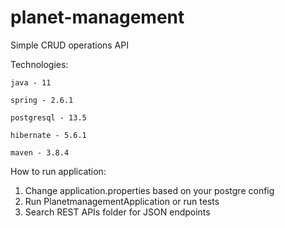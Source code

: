 # planet-management
Simple CRUD operations API

Technologies:

    java - 11
    
    spring - 2.6.1
    
    postgresql - 13.5
    
    hibernate - 5.6.1
    
    maven - 3.8.4

How to run application:
1) Change application.properties based on your postgre config
2) Run PlanetmanagementApplication or run tests
3) Search REST APIs folder for JSON endpoints




